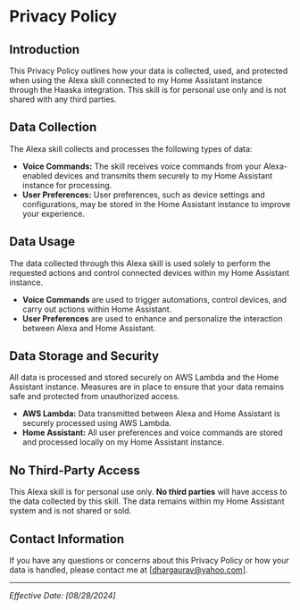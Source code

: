 # Privacy Policy

## Introduction

This Privacy Policy outlines how your data is collected, used, and protected when using the Alexa skill connected to my Home Assistant instance through the Haaska integration. This skill is for personal use only and is not shared with any third parties.

## Data Collection

The Alexa skill collects and processes the following types of data:

- **Voice Commands:** The skill receives voice commands from your Alexa-enabled devices and transmits them securely to my Home Assistant instance for processing.
- **User Preferences:** User preferences, such as device settings and configurations, may be stored in the Home Assistant instance to improve your experience.

## Data Usage

The data collected through this Alexa skill is used solely to perform the requested actions and control connected devices within my Home Assistant instance.

- **Voice Commands** are used to trigger automations, control devices, and carry out actions within Home Assistant.
- **User Preferences** are used to enhance and personalize the interaction between Alexa and Home Assistant.

## Data Storage and Security

All data is processed and stored securely on AWS Lambda and the Home Assistant instance. Measures are in place to ensure that your data remains safe and protected from unauthorized access.

- **AWS Lambda:** Data transmitted between Alexa and Home Assistant is securely processed using AWS Lambda.
- **Home Assistant:** All user preferences and voice commands are stored and processed locally on my Home Assistant instance.

## No Third-Party Access

This Alexa skill is for personal use only. **No third parties** will have access to the data collected by this skill. The data remains within my Home Assistant system and is not shared or sold.

## Contact Information

If you have any questions or concerns about this Privacy Policy or how your data is handled, please contact me at [dhargaurav@yahoo.com].

---

*Effective Date: [08/28/2024]*


